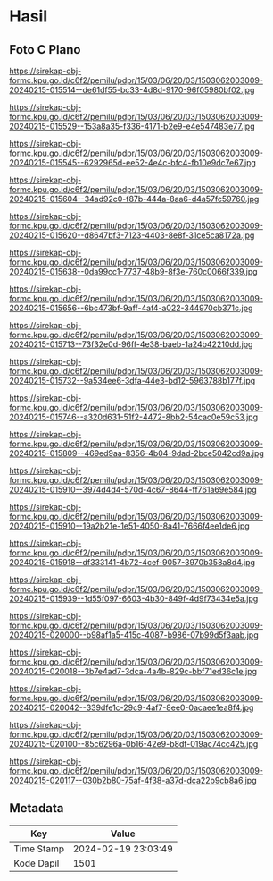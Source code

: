 # Hasil

## Foto C Plano

https://sirekap-obj-formc.kpu.go.id/c6f2/pemilu/pdpr/15/03/06/20/03/1503062003009-20240215-015514--de61df55-bc33-4d8d-9170-96f05980bf02.jpg

https://sirekap-obj-formc.kpu.go.id/c6f2/pemilu/pdpr/15/03/06/20/03/1503062003009-20240215-015529--153a8a35-f336-4171-b2e9-e4e547483e77.jpg

https://sirekap-obj-formc.kpu.go.id/c6f2/pemilu/pdpr/15/03/06/20/03/1503062003009-20240215-015545--6292965d-ee52-4e4c-bfc4-fb10e9dc7e67.jpg

https://sirekap-obj-formc.kpu.go.id/c6f2/pemilu/pdpr/15/03/06/20/03/1503062003009-20240215-015604--34ad92c0-f87b-444a-8aa6-d4a57fc59760.jpg

https://sirekap-obj-formc.kpu.go.id/c6f2/pemilu/pdpr/15/03/06/20/03/1503062003009-20240215-015620--d8647bf3-7123-4403-8e8f-31ce5ca8172a.jpg

https://sirekap-obj-formc.kpu.go.id/c6f2/pemilu/pdpr/15/03/06/20/03/1503062003009-20240215-015638--0da99cc1-7737-48b9-8f3e-760c0066f339.jpg

https://sirekap-obj-formc.kpu.go.id/c6f2/pemilu/pdpr/15/03/06/20/03/1503062003009-20240215-015656--6bc473bf-9aff-4af4-a022-344970cb371c.jpg

https://sirekap-obj-formc.kpu.go.id/c6f2/pemilu/pdpr/15/03/06/20/03/1503062003009-20240215-015713--73f32e0d-96ff-4e38-baeb-1a24b42210dd.jpg

https://sirekap-obj-formc.kpu.go.id/c6f2/pemilu/pdpr/15/03/06/20/03/1503062003009-20240215-015732--9a534ee6-3dfa-44e3-bd12-5963788b177f.jpg

https://sirekap-obj-formc.kpu.go.id/c6f2/pemilu/pdpr/15/03/06/20/03/1503062003009-20240215-015746--a320d631-51f2-4472-8bb2-54cac0e59c53.jpg

https://sirekap-obj-formc.kpu.go.id/c6f2/pemilu/pdpr/15/03/06/20/03/1503062003009-20240215-015809--469ed9aa-8356-4b04-9dad-2bce5042cd9a.jpg

https://sirekap-obj-formc.kpu.go.id/c6f2/pemilu/pdpr/15/03/06/20/03/1503062003009-20240215-015910--3974d4d4-570d-4c67-8644-ff761a69e584.jpg

https://sirekap-obj-formc.kpu.go.id/c6f2/pemilu/pdpr/15/03/06/20/03/1503062003009-20240215-015910--19a2b21e-1e51-4050-8a41-7666f4ee1de6.jpg

https://sirekap-obj-formc.kpu.go.id/c6f2/pemilu/pdpr/15/03/06/20/03/1503062003009-20240215-015918--df333141-4b72-4cef-9057-3970b358a8d4.jpg

https://sirekap-obj-formc.kpu.go.id/c6f2/pemilu/pdpr/15/03/06/20/03/1503062003009-20240215-015939--1d55f097-6603-4b30-849f-4d9f73434e5a.jpg

https://sirekap-obj-formc.kpu.go.id/c6f2/pemilu/pdpr/15/03/06/20/03/1503062003009-20240215-020000--b98af1a5-415c-4087-b986-07b99d5f3aab.jpg

https://sirekap-obj-formc.kpu.go.id/c6f2/pemilu/pdpr/15/03/06/20/03/1503062003009-20240215-020018--3b7e4ad7-3dca-4a4b-829c-bbf71ed36c1e.jpg

https://sirekap-obj-formc.kpu.go.id/c6f2/pemilu/pdpr/15/03/06/20/03/1503062003009-20240215-020042--339dfe1c-29c9-4af7-8ee0-0acaee1ea8f4.jpg

https://sirekap-obj-formc.kpu.go.id/c6f2/pemilu/pdpr/15/03/06/20/03/1503062003009-20240215-020100--85c6296a-0b16-42e9-b8df-019ac74cc425.jpg

https://sirekap-obj-formc.kpu.go.id/c6f2/pemilu/pdpr/15/03/06/20/03/1503062003009-20240215-020117--030b2b80-75af-4f38-a37d-dca22b9cb8a6.jpg


## Metadata

| Key        | Value               |
| ---------- | ------------------- |
| Time Stamp | 2024-02-19 23:03:49 |
| Kode Dapil | 1501                |



